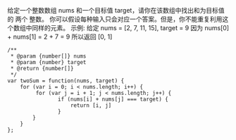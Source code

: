 

  给定一个整数数组 nums 和一个目标值 target，请你在该数组中找出和为目标值的 两个 整数。
  你可以假设每种输入只会对应一个答案。但是，你不能重复利用这个数组中同样的元素。
  示例:
  给定 nums = [2, 7, 11, 15], target = 9
  因为 nums[0] + nums[1] = 2 + 7 = 9
  所以返回 [0, 1]

```
/**
 * @param {number[]} nums
 * @param {number} target
 * @return {number[]}
 */
var twoSum = function(nums, target) {
    for (var i = 0; i < nums.length; i++) {
         for (var j = i + 1; j < nums.length; j++) {
                if (nums[i] + nums[j] === target) { 
                    return [i, j]
                }
        }
    }
};
```

